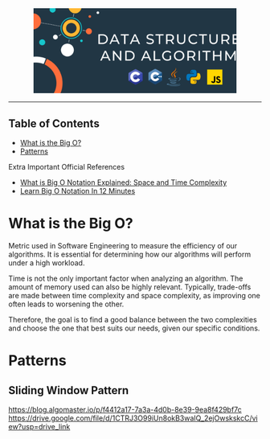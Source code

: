 <div align = "center">
  <img
    src = "./assets/logo.png"
    width = "80%"
    alt = "repo-logo" />
</div>

<hr>

## Table of Contents

- [What is the Big O?](#what-is-the-big-o)
- [Patterns](#patterns)

Extra Important Official References

- [What is Big O Notation Explained: Space and Time Complexity](https://www.freecodecamp.org/news/big-o-notation-why-it-matters-and-why-it-doesnt-1674cfa8a23c/)
- [Learn Big O Notation In 12 Minutes](https://drive.google.com/file/d/1oad1yMHhsvL0hrxSY5hr5hl2YUqmn6o1/view?usp=drive_link)

# What is the Big O?

Metric used in Software Engineering to measure the efficiency of our algorithms. It is essential for determining how our algorithms will perform under a high workload.

Time is not the only important factor when analyzing an algorithm. The amount of memory used can also be highly relevant. Typically, trade-offs are made between time complexity and space complexity, as improving one often leads to worsening the other.

Therefore, the goal is to find a good balance between the two complexities and choose the one that best suits our needs, given our specific conditions.

# Patterns

## Sliding Window Pattern

https://blog.algomaster.io/p/f4412a17-7a3a-4d0b-8e39-9ea8f429bf7c
https://drive.google.com/file/d/1CTRJ3O99iUn8okB3waIQ_2ejOwskskcC/view?usp=drive_link
